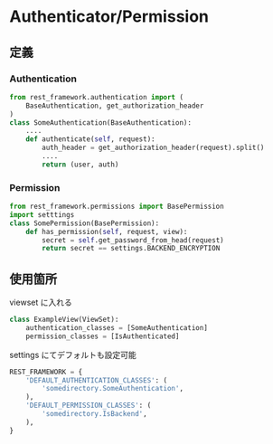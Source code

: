 # Authenticator/Permission

## 定義
### Authentication
```py
from rest_framework.authentication import (
    BaseAuthentication, get_authorization_header
)
class SomeAuthentication(BaseAuthentication):
    ....
    def authenticate(self, request):
        auth_header = get_authorization_header(request).split()
        ....
        return (user, auth)
```

### Permission
```py
from rest_framework.permissions import BasePermission
import setttings
class SomePermission(BasePermission):
    def has_permission(self, request, view):
        secret = self.get_password_from_head(request)
        return secret == settings.BACKEND_ENCRYPTION
```

## 使用箇所
viewset に入れる
```py
class ExampleView(ViewSet):
    authentication_classes = [SomeAuthentication]
    permission_classes = [IsAuthenticated]
```


settings にてデフォルトも設定可能
```py
REST_FRAMEWORK = {
    'DEFAULT_AUTHENTICATION_CLASSES': (
        'somedirectory.SomeAuthentication',
    ),
    'DEFAULT_PERMISSION_CLASSES': (
        'somedirectory.IsBackend',
    ),
}
```